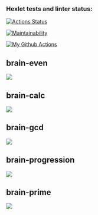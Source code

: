 ### Hexlet tests and linter status:
[![Actions Status](https://github.com/ignatiy-f/frontend-project-lvl1/workflows/hexlet-check/badge.svg)](https://github.com/ignatiy-f/frontend-project-lvl1/actions)

[![Maintainability](https://api.codeclimate.com/v1/badges/a99a88d28ad37a79dbf6/maintainability)](https://codeclimate.com/github/ignatiy-f/frontend-project-lvl1/maintainability)

[![My Github Actions](https://github.com/ignatiy-f/frontend-project-lvl1/workflows/my-github-actions/badge.svg)](https://github.com/ignatiy-f/frontend-project-lvl1/actions/workflows/my-github-actions.yml)
## brain-even
<a href="https://asciinema.org/a/TGPzAA3M4K2xl5apK4uhBszjQ" target="_blank"><img src="https://asciinema.org/a/TGPzAA3M4K2xl5apK4uhBszjQ.svg" /></a>

## brain-calc
<a href="https://asciinema.org/a/6EuhWApIb2k5ZLJHcbMMhKbte" target="_blank"><img src="https://asciinema.org/a/6EuhWApIb2k5ZLJHcbMMhKbte.svg" /></a>

## brain-gcd
<a href="https://asciinema.org/a/NAtDKXzHqnS9lvV5R1jwpl1EO" target="_blank"><img src="https://asciinema.org/a/NAtDKXzHqnS9lvV5R1jwpl1EO.svg" /></a>

## brain-progression
<a href="https://asciinema.org/a/ecsgctEZWCl6B687oNRYkwfnI" target="_blank"><img src="https://asciinema.org/a/ecsgctEZWCl6B687oNRYkwfnI.svg" /></a>

## brain-prime
<a href="https://asciinema.org/a/qHxVFdfmijJDnduvX3D0pLpN7" target="_blank"><img src="https://asciinema.org/a/qHxVFdfmijJDnduvX3D0pLpN7.svg" /></a>
